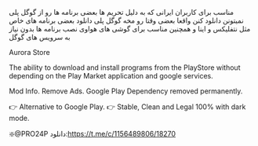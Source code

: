 مناسب برای کاربران ایرانی که به دلیل تحریم ها بعضی برنامه ها رو از گوگل پلی نمیتونن دانلود کنن واقعا بعضی وقتا رو مخه گوگل پلی
دانلود بعضی برنامه های خاص مثل نتفلیکس و اینا و همچنین مناسب برای گوشی های هواوی
 نصب برنامه ها بدون نیاز به سرویس های گوگل

Aurora Store

The ability to download and install programs from the PlayStore without depending on the Play Market application and google services.

Mod Info.
Remove Ads.
Google Play Dependency removed permanently.

👉 Alternative to Google Play.
👉 Stable, Clean and Legal 100% with dark mode.

❇️@PRO24P
دانلود:https://t.me/c/1156489806/18270
